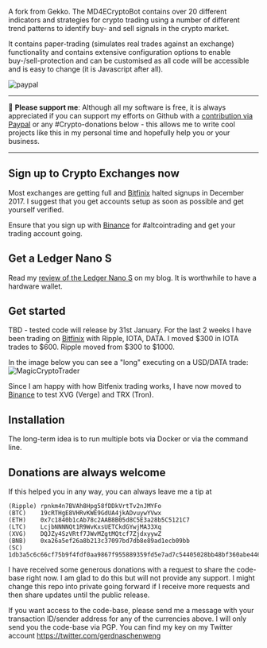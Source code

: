 A fork from Gekko. The MD4ECryptoBot contains over 20 different indicators and strategies for crypto trading using a number of different trend patterns to identify buy- and sell signals in the crypto market.

It contains paper-trading (simulates real trades against an exchange) functionality and contains extensive configuration options to enable buy-/sell-protection and can be customised as all code will be accessible and is easy to change (it is Javascript after all).

[paypal]: https://www.paypal.com/cgi-bin/webscr?cmd=_s-xclick&hosted_button_id=ZRP5WBD8CT8EW
![paypal](https://img.shields.io/badge/PayPal--ffffff.svg?style=social&logo=data%3Aimage%2Fpng%3Bbase64%2CiVBORw0KGgoAAAANSUhEUgAAABAAAAAQCAYAAAAf8%2F9hAAAABHNCSVQICAgIfAhkiAAAAZZJREFUOI3Fkb1PFFEUxX%2F3zcAMswFCw0KQr1BZSKUQYijMFibGkhj9D4zYYAuU0NtZSIiNzRZGamqD%2BhdoJR%2FGhBCTHZ11Pt%2B1GIiEnY0hFNzkFu%2FmnHPPPQ%2Buu%2BTiYGjy0ZPa5N1t0SI5m6mITeP4%2B%2FGP%2Fbccvto8j3cuCsQTSy%2FCzLkdxqkXpoUXJoUXJrkfFTLMwHiDYLrFz897Z3jT6ckdBwsiYDMo0tNOIGuBqS%2Beh7sdAkU2g%2BkBFGkd%2FrtSgD8Z%2BrBxj68MAGG1A9efRhVsXrKMU7Y4cNyGOwtDU28OtrqdUMetldvzFKxCYSHJ4NsJ%2BnRJGexHba7VJ%2FTff4BaQFBjVcbqIEZ1bESYn4PRUcHx2N952awUkOHZedUcWm14%2FtjqjREHawUEsgx6Ajg5%2Bsi7jWqBwA%2BmIrXlo9YHUVTmEP%2F6hOO1Ofiyy3pjo%2BsvBDX%2FZpSakhz4BqvQDvdYvrXQEXZViI5rPpBEOwR2l16vtN7bd9SN3L1WXj%2BjGSnN38rq%2B7VL8xXQOdDF%2F0KvXn8BlbuY%2FvUAHysAAAAASUVORK5CYII%3D)

___
:beer: **Please support me**: Although all my software is free, it is always appreciated if you can support my efforts on Github with a [contribution via Paypal][paypal] or any #Crypto-donations below - this allows me to write cool projects like this in my personal time and hopefully help you or your business. 
___


## Sign up to Crypto Exchanges now
Most exchanges are getting full and [Bitfinix](https://www.bitfinex.com) halted signups in December 2017. I suggest that you get accounts setup as soon as possible and get yourself verified.

Ensure that you sign up with [Binance](https://www.binance.com/?ref=16991383) for #altcointrading and get your trading account going. 

## Get a Ledger Nano S
Read my [review of the Ledger Nano S](https://www.naschenweng.info/2017/12/07/ledger-s-crypto-currency-hardware-wallet/) on my blog. It is worthwhile to have a hardware wallet.


## Get started
TBD - tested code will release by 31st January. For the last 2 weeks I have been trading on [Bitfinix](https://www.bitfinex.com) with Ripple, IOTA, DATA. I moved $300 in IOTA trades to $600. Ripple moved from $300 to $1000.

In the image below you can see a "long" executing on a USD/DATA trade:
![MagicCryptoTrader](https://pbs.twimg.com/media/DRoZYpDW4AE5z3r.jpg:large)

Since I am happy with how Bitfenix trading works, I have now moved to [Binance](https://www.binance.com/?ref=16991383) to test XVG (Verge) and TRX (Tron).

## Installation
The long-term idea is to run multiple bots via Docker or via the command line.


## Donations are always welcome
If this helped you in any way, you can always leave me a tip at
```
(Ripple) rpnkm4n7BVAh8Hpg58fDDkVrtTv2nJMYFo
(BTC)    19cRTHgE8VHRvKWE9GdUA4jkADvuywYVwx
(ETH)    0x7c1840b1cAb78c2AAB8B05d8C5E3a28b5C5121C7
(LTC)    LcjbNNNNQt1R9WvKxsUETCkdGYwjMA33Xq
(XVG)    DQJZy4SzVRtf7JWvMZgtMQtcf7ZjdxyywZ
(BNB)    0xa26a5ef26a8b213c37097bd7db8e89ad1ecb09bb
(SC)     1db3a5c6c66cf75b9f4fdf0aa9867f955889359fd5e7ad7c54405028bb48bf360abe44606f11
```

I have received some generous donations with a request to share the code-base right now. I am glad to do this but will not provide any support. I might change this repo into private going forward if I receive more requests and then share updates until the public release.

If you want access to the code-base, please send me a message with your transaction ID/sender address for any of the currencies above. I will only send you the code-base via PGP. You can find my key on my Twitter account https://twitter.com/gerdnaschenweng
